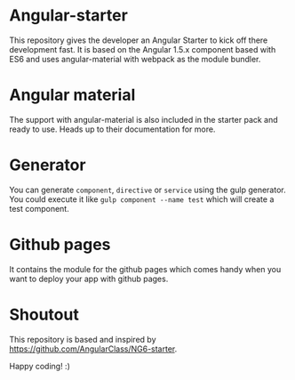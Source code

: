 # Angular-starter
This repository gives the developer an Angular Starter to kick off there development fast. It is based on the Angular 1.5.x component based with ES6 and uses angular-material with webpack as the module bundler.

# Angular material
The support with angular-material is also included in the starter pack and ready to use. Heads up to their documentation for more.

# Generator 
You can generate `component`, `directive` or `service` using the gulp generator. You could execute it like `gulp component --name test` which will create a test component.

# Github pages
It contains the module for the github pages which comes handy when you want to deploy your app with github pages.


# Shoutout
This repository is based and inspired by https://github.com/AngularClass/NG6-starter.

Happy coding! :)